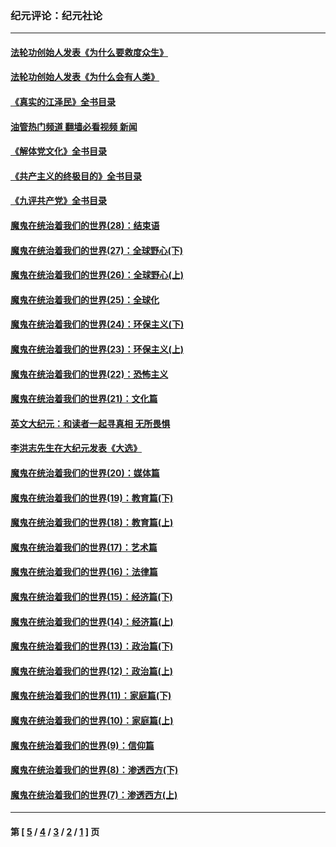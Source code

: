 ### 纪元评论：纪元社论
---
#### [法轮功创始人发表《为什么要救度众生》](../../pages/nsc422/n13975246.md?07250330) 
#### [法轮功创始人发表《为什么会有人类》](../../pages/nsc422/n13912117.md?07250330) 
#### [《真实的江泽民》全书目录](../../pages/nsc422/n13721399.md?07250330) 
#### [油管热门频道 翻墙必看视频 新闻](ok?07250330)
#### [《解体党文化》全书目录](../../pages/nsc422/n13721157.md?07250330) 
#### [《共产主义的终极目的》全书目录](../../pages/nsc422/n13721048.md?07250330) 
#### [《九评共产党》全书目录](../../pages/nsc422/n13708085.md?07250330) 
#### [魔鬼在统治着我们的世界(28)：结束语](../../pages/nsc422/n10936246.md?07250330) 
#### [魔鬼在统治着我们的世界(27)：全球野心(下)](../../pages/nsc422/n10928319.md?07250330) 
#### [魔鬼在统治着我们的世界(26)：全球野心(上)](../../pages/nsc422/n10900318.md?07250330) 
#### [魔鬼在统治着我们的世界(25)：全球化](../../pages/nsc422/n10788205.md?07250330) 
#### [魔鬼在统治着我们的世界(24)：环保主义(下)](../../pages/nsc422/n10695307.md?07250330) 
#### [魔鬼在统治着我们的世界(23)：环保主义(上)](../../pages/nsc422/n10688613.md?07250330) 
#### [魔鬼在统治着我们的世界(22)：恐怖主义](../../pages/nsc422/n10614727.md?07250330) 
#### [魔鬼在统治着我们的世界(21)：文化篇](../../pages/nsc422/n10597706.md?07250330) 
#### [英文大纪元：和读者一起寻真相 无所畏惧](../../pages/nsc422/n12542027.md?07250330) 
#### [李洪志先生在大纪元发表《大选》](../../pages/nsc422/n12534746.md?07250330) 
#### [魔鬼在统治着我们的世界(20)：媒体篇](../../pages/nsc422/n10586579.md?07250330) 
#### [魔鬼在统治着我们的世界(19)：教育篇(下)](../../pages/nsc422/n10564808.md?07250330) 
#### [魔鬼在统治着我们的世界(18)：教育篇(上)](../../pages/nsc422/n10526970.md?07250330) 
#### [魔鬼在统治着我们的世界(17)：艺术篇](../../pages/nsc422/n10499093.md?07250330) 
#### [魔鬼在统治着我们的世界(16)：法律篇](../../pages/nsc422/n10485969.md?07250330) 
#### [魔鬼在统治着我们的世界(15)：经济篇(下)](../../pages/nsc422/n10469975.md?07250330) 
#### [魔鬼在统治着我们的世界(14)：经济篇(上)](../../pages/nsc422/n10457370.md?07250330) 
#### [魔鬼在统治着我们的世界(13)：政治篇(下)](../../pages/nsc422/n10448270.md?07250330) 
#### [魔鬼在统治着我们的世界(12)：政治篇(上)](../../pages/nsc422/n10444576.md?07250330) 
#### [魔鬼在统治着我们的世界(11)：家庭篇(下)](../../pages/nsc422/n10440961.md?07250330) 
#### [魔鬼在统治着我们的世界(10)：家庭篇(上)](../../pages/nsc422/n10435448.md?07250330) 
#### [魔鬼在统治着我们的世界(9)：信仰篇](../../pages/nsc422/n10432159.md?07250330) 
#### [魔鬼在统治着我们的世界(8)：渗透西方(下)](../../pages/nsc422/n10429603.md?07250330) 
#### [魔鬼在统治着我们的世界(7)：渗透西方(上)](../../pages/nsc422/n10426013.md?07250330) 

---
#### 第 [ [5](./5.md?07250330) / [4](./4.md?07250330) / [3](./3.md?07250330) / [2](./2.md?07250330) / [1](./1.md?07250330) ] 页
